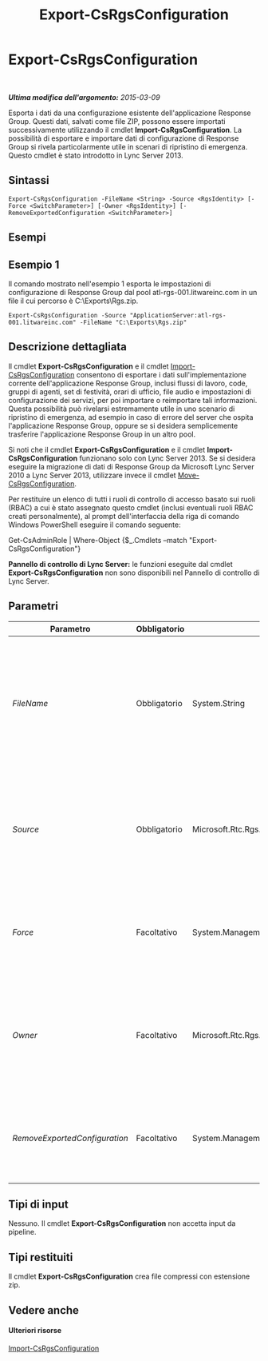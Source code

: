 ﻿---
title: Export-CsRgsConfiguration
TOCTitle: Export-CsRgsConfiguration
ms:assetid: 754513a4-0b46-44b7-8910-f865b1e0f037
ms:mtpsurl: https://technet.microsoft.com/it-it/library/JJ205011(v=OCS.15)
ms:contentKeyID: 49301006
ms.date: 08/24/2015
mtps_version: v=OCS.15
ms.translationtype: HT
---

# Export-CsRgsConfiguration

 

_**Ultima modifica dell'argomento:** 2015-03-09_

Esporta i dati da una configurazione esistente dell'applicazione Response Group. Questi dati, salvati come file ZIP, possono essere importati successivamente utilizzando il cmdlet **Import-CsRgsConfiguration**. La possibilità di esportare e importare dati di configurazione di Response Group si rivela particolarmente utile in scenari di ripristino di emergenza. Questo cmdlet è stato introdotto in Lync Server 2013.

## Sintassi

    Export-CsRgsConfiguration -FileName <String> -Source <RgsIdentity> [-Force <SwitchParameter>] [-Owner <RgsIdentity>] [-RemoveExportedConfiguration <SwitchParameter>]

## Esempi

## Esempio 1

Il comando mostrato nell'esempio 1 esporta le impostazioni di configurazione di Response Group dal pool atl-rgs-001.litwareinc.com in un file il cui percorso è C:\\Exports\\Rgs.zip.

    Export-CsRgsConfiguration -Source "ApplicationServer:atl-rgs-001.litwareinc.com" -FileName "C:\Exports\Rgs.zip"

## Descrizione dettagliata

Il cmdlet **Export-CsRgsConfiguration** e il cmdlet [Import-CsRgsConfiguration](import-csrgsconfiguration.md) consentono di esportare i dati sull'implementazione corrente dell'applicazione Response Group, inclusi flussi di lavoro, code, gruppi di agenti, set di festività, orari di ufficio, file audio e impostazioni di configurazione dei servizi, per poi importare o reimportare tali informazioni. Questa possibilità può rivelarsi estremamente utile in uno scenario di ripristino di emergenza, ad esempio in caso di errore del server che ospita l'applicazione Response Group, oppure se si desidera semplicemente trasferire l'applicazione Response Group in un altro pool.

Si noti che il cmdlet **Export-CsRgsConfiguration** e il cmdlet **Import-CsRgsConfiguration** funzionano solo con Lync Server 2013. Se si desidera eseguire la migrazione di dati di Response Group da Microsoft Lync Server 2010 a Lync Server 2013, utilizzare invece il cmdlet [Move-CsRgsConfiguration](move-csrgsconfiguration.md).

Per restituire un elenco di tutti i ruoli di controllo di accesso basato sui ruoli (RBAC) a cui è stato assegnato questo cmdlet (inclusi eventuali ruoli RBAC creati personalmente), al prompt dell'interfaccia della riga di comando Windows PowerShell eseguire il comando seguente:

Get-CsAdminRole | Where-Object {$\_.Cmdlets –match "Export-CsRgsConfiguration"}

**Pannello di controllo di Lync Server:** le funzioni eseguite dal cmdlet **Export-CsRgsConfiguration** non sono disponibili nel Pannello di controllo di Lync Server.

## Parametri


<table>
<colgroup>
<col style="width: 25%" />
<col style="width: 25%" />
<col style="width: 25%" />
<col style="width: 25%" />
</colgroup>
<thead>
<tr class="header">
<th>Parametro</th>
<th>Obbligatorio</th>
<th>Tipo</th>
<th>Descrizione</th>
</tr>
</thead>
<tbody>
<tr class="odd">
<td><p><em>FileName</em></p></td>
<td><p>Obbligatorio</p></td>
<td><p>System.String</p></td>
<td><p>Percorso del file ZIP da creare quando si esegue il cmdlet <strong>Export-CsRgsConfiguration</strong>. Ad esempio:</p>
<p>-FileName &quot;C:\Exports\RgsConfig.zip&quot;</p>
<p>Si noti che il comando avrà esito negativo se il file esiste già.</p></td>
</tr>
<tr class="even">
<td><p><em>Source</em></p></td>
<td><p>Obbligatorio</p></td>
<td><p>Microsoft.Rtc.Rgs.Management.RgsIdentity</p></td>
<td><p>Identità dell'istanza di Response Group di cui vengono esportate le impostazioni di configurazione. Ad esempio:</p>
<p>-Source &quot;ApplicationServer:atl-rgs-001.litwareinc.com&quot;</p></td>
</tr>
<tr class="odd">
<td><p><em>Force</em></p></td>
<td><p>Facoltativo</p></td>
<td><p>System.Management.Automation.SwitchParameter</p></td>
<td><p>Evita la visualizzazione di eventuali messaggi di errore non grave che potrebbero essere generati nel corso dell'esecuzione del comando.</p></td>
</tr>
<tr class="even">
<td><p><em>Owner</em></p></td>
<td><p>Facoltativo</p></td>
<td><p>Microsoft.Rtc.Rgs.Management.RgsIdentity</p></td>
<td><p>Se si specifica questo parametro, le informazioni di configurazione per tutte le istanze di Response Group trovate nel pool designato verranno esportate, ad esempio:</p>
<p>-Owner &quot;atl-rgs-001.litwareinc.com&quot;</p></td>
</tr>
<tr class="odd">
<td><p><em>RemoveExportedConfiguration</em></p></td>
<td><p>Facoltativo</p></td>
<td><p>System.Management.Automation.SwitchParameter</p></td>
<td><p>Se si specifica questo parametro, l'istanza di Response Group verrà eliminata dopo l'esportazione delle informazioni di configurazione.</p></td>
</tr>
</tbody>
</table>


## Tipi di input

Nessuno. Il cmdlet **Export-CsRgsConfiguration** non accetta input da pipeline.

## Tipi restituiti

Il cmdlet **Export-CsRgsConfiguration** crea file compressi con estensione zip.

## Vedere anche

#### Ulteriori risorse

[Import-CsRgsConfiguration](import-csrgsconfiguration.md)

